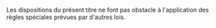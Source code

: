 Les dispositions du présent titre ne font pas obstacle à l'application des règles spéciales prévues par d'autres lois. 



  



